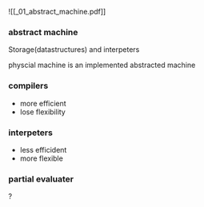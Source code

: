 ![[_01_abstract_machine.pdf]]
### abstract machine
Storage(datastructures) and interpeters

physcial machine is an implemented abstracted machine

### compilers
* more efficient
* lose flexibility
### interpeters
* less efficident
* more flexible

### partial evaluater
?